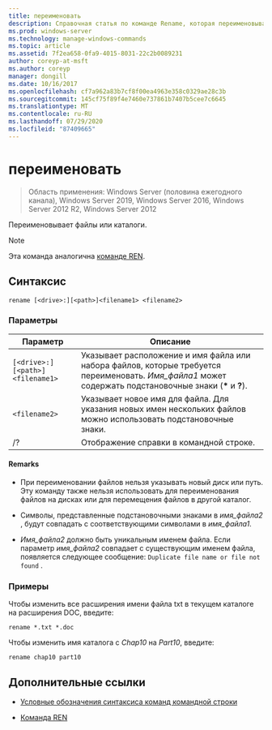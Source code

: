 ```yaml
---
title: переименовать
description: Справочная статья по команде Rename, которая переименовывает файл или каталог.
ms.prod: windows-server
ms.technology: manage-windows-commands
ms.topic: article
ms.assetid: 7f2ea658-0fa9-4015-8031-22c2b0089231
author: coreyp-at-msft
ms.author: coreyp
manager: dongill
ms.date: 10/16/2017
ms.openlocfilehash: cf7a962a83b7cf8f00ea4963e358c0329ae28c3b
ms.sourcegitcommit: 145cf75f89f4e7460e737861b7407b5cee7c6645
ms.translationtype: MT
ms.contentlocale: ru-RU
ms.lasthandoff: 07/29/2020
ms.locfileid: "87409665"
---
```

# <a name="rename"></a>переименовать

> Область применения: Windows Server (половина ежегодного канала), Windows Server 2019, Windows Server 2016, Windows Server 2012 R2, Windows Server 2012

Переименовывает файлы или каталоги.

> [!NOTE]
> Эта команда аналогична [команде REN](ren.md).

## <a name="syntax"></a>Синтаксис

```
rename [<drive>:][<path>]<filename1> <filename2>
```

### <a name="parameters"></a>Параметры

| Параметр | Описание |
|--|--|
| `[<drive>:][<path>]<filename1>` | Указывает расположение и имя файла или набора файлов, которые требуется переименовать. *Имя_файла1* может содержать подстановочные знаки (**&#42;** и **?**). |
| `<filename2>` | Указывает новое имя для файла. Для указания новых имен нескольких файлов можно использовать подстановочные знаки. |
| /? | Отображение справки в командной строке. |

#### <a name="remarks"></a>Remarks

- При переименовании файлов нельзя указывать новый диск или путь. Эту команду также нельзя использовать для переименования файлов на дисках или для перемещения файлов в другой каталог.

- Символы, представленные подстановочными знаками в *имя_файла2* , будут совпадать с соответствующими символами в *имя_файла1*.

- *Имя_файла2* должно быть уникальным именем файла. Если параметр *имя_файла2* совпадает с существующим именем файла, появляется следующее сообщение: `Duplicate file name or file not found` .

### <a name="examples"></a>Примеры

Чтобы изменить все расширения имени файла txt в текущем каталоге на расширения DOC, введите:

```
rename *.txt *.doc
```

Чтобы изменить имя каталога с *Chap10* на *Part10*, введите:

```
rename chap10 part10
```

## <a name="additional-references"></a>Дополнительные ссылки

- [Условные обозначения синтаксиса команд командной строки](command-line-syntax-key.md)

- [Команда REN](ren.md)
